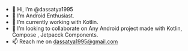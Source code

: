 - 👋 Hi, I’m @dassatya1995
- 👀 I’m Android Enthusiast.
- 🌱 I’m currently working with Kotlin.
- 💞️ I’m looking to collaborate on Any Android project made with Kotlin, Compose , Jetpacck Components.
- 📫 Reach me on dassatya1995@gmail.com

<!---
dassatya1995/dassatya1995 is a ✨ special ✨ repository because its `README.md` (this file) appears on your GitHub profile.
You can click the Preview link to take a look at your changes.
--->
